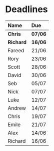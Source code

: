 # Deadlines

| Name        | Due        |
| :---------- | :--------- |
| **Chris**   | **07/06**  |
| **Richard** | **16/06**  |
| Fareed      | 21/06      |
| Rory        | 23/06      |
| Scott       | 28/06      |
| David       | 30/06      |
| Seb         | 05/07      |
| Nick        | 07/07      |
| Luke        | 12/07      |
| Andrew      | 14/07      |
| Chris       | 19/07      |
| Emile       | 21/07      |
| Alex        | 14/06      |
| Richard     | 16/06      |
